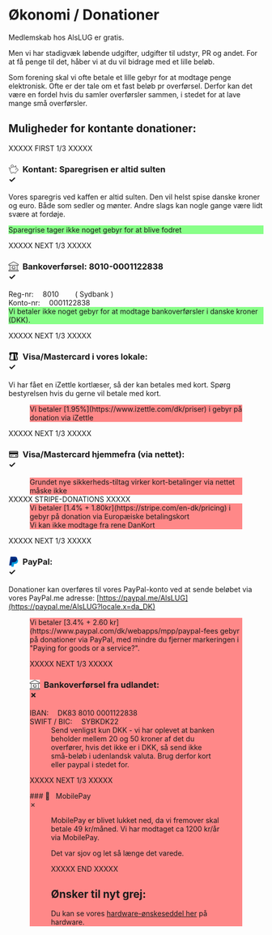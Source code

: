 # Økonomi / Donationer

Medlemskab hos AlsLUG er gratis.

Men vi har stadigvæk løbende udgifter, udgifter til udstyr, PR og andet.
For at få penge til det, håber vi at du vil bidrage med et lille beløb.

Som forening skal vi ofte betale et lille gebyr for at modtage penge elektronisk.
Ofte er der tale om et fast beløb pr overførsel.
Derfor kan det være en fordel hvis du samler overførsler sammen, i stedet for at lave mange små overførsler.

## Muligheder for kontante donationer:

<style>
	.fees,no-fees	{ margin-left:3em; margin-right:3em; }
	.fees   	{ background:#ff8888; }
	.no-fees   	{ background:#88ff88; }
	.reg-nr:before		{ margin-right:1em;	content:'Reg-nr: ';	}
	.reg-nr:after		{ padding-left:2em;	content:'( Sydbank )';	}
	.konto-nr:before	{ margin-right:1em;	content:'Konto-nr:';	}
	.iban:before		{ margin-right:1em;	content:'IBAN:';	}
	.swift:before		{ margin-right:1em;	content:'SWIFT / BIC:';	}
	.li_nk:after { content:"&#11008;"}
</style>

XXXXX FIRST 1/3 XXXXX



### <img src='/images/gris-20.png' style='float:left;' /> &nbsp; Kontant: Sparegrisen er altid sulten		<div class='check'>&check;</div>

Vores sparegris ved kaffen er altid sulten.
Den vil helst spise danske kroner og euro. Både som sedler og mønter.
Andre slags kan nogle gange være lidt svære at fordøje.
<div class='no-fees'>Sparegrise tager ikke noget gebyr for at blive fodret</div>


XXXXX NEXT 1/3 XXXXX

### <img src='/images/bank-20.png' style='float:left;' />  &nbsp; Bankoverførsel: 8010-0001122838		<div class='check'>&check;</div>

<div class='reg-nr'	>	8010		</div>
<div class='konto-nr'	>	0001122838	</div>
<div class='no-fees'>Vi betaler ikke noget gebyr for at modtage bankoverførsler i danske kroner (DKK).</div>


XXXXX NEXT 1/3 XXXXX

### <img src='/images/izet-20.png' style='float:left;' /> &nbsp; Visa/Mastercard i vores lokale:		<div class='check'>&check;</div>

Vi har fået en iZettle kortlæser, så der kan betales med kort.
Spørg bestyrelsen hvis du gerne vil betale med kort.
<div class='fees'>Vi betaler [1.95%](https://www.izettle.com/dk/priser) i gebyr på donation via iZettle</div>
	
XXXXX NEXT 1/3 XXXXX

### <img src='/images/card-20.png' style='float:left;' /> &nbsp; Visa/Mastercard hjemmefra (via nettet):	<div class='check'>&check;</div>

<div class='fees'>Grundet nye sikkerheds-tiltag virker kort-betalinger via nettet måske ikke</div>
XXXXX STRIPE-DONATIONS XXXXX
<div class='fees'>Vi betaler [1.4% + 1.80kr](https://stripe.com/en-dk/pricing) i gebyr på donation via Europæiske betalingskort</div>
<div class='fees'>Vi kan ikke modtage fra rene DanKort</div>

XXXXX NEXT 1/3 XXXXX

### <img src='/images/PayPal.png' style='float:left;' /> &nbsp; PayPal: 					<div class='check'>&check;</div>

Donationer kan overføres til vores PayPal-konto ved at sende beløbet via vores PayPal.me adresse:
[https://paypal.me/AlsLUG](https://paypal.me/AlsLUG?locale.x=da_DK)
<div class='fees'>Vi betaler [3.4% + 2.60 kr](https://www.paypal.com/dk/webapps/mpp/paypal-fees gebyr på donationer via PayPal,
med mindre du fjerner markeringen i "Paying for goods or a service?".

XXXXX NEXT 1/3 XXXXX

### <img src='/images/bank-20.png' style='float:left;' /> &nbsp; Bankoverførsel fra udlandet:			<div class='cross'>&cross;</div>

<div class='iban'	>	DK83 8010 0001122838	</div>
<div class='swift'	>	SYBKDK22		</div>
<div class='fees'>
			Send venligst kun DKK - vi har oplevet at banken beholder mellem 20 og 50 kroner af
			det du overfører, hvis det ikke er i DKK, så send ikke
			små-beløb i udenlandsk valuta.
			Brug derfor kort eller paypal i stedet for.
</div>

XXXXX NEXT 1/3 XXXXX

<span class='strikeout'>
### &#128241; &nbsp; MobilePay						<div class='cross'>&cross;</div>

<div class='fees'>

MobilePay er blivet lukket ned, da vi fremover skal betale 49 kr/måned. Vi har modtaget ca 1200 kr/år via MobilePay.

Det var sjov og let så længe det varede.

</span>

XXXXX END XXXXX

## Ønsker til nyt grej:

Du kan se vores [hardware-ønskeseddel her](/medlemskab/onsker-til-nyt-grej.md) på hardware.
